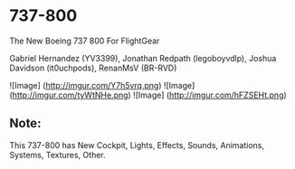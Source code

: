 # 737-800
The New Boeing 737 800 For FlightGear 

Gabriel Hernandez (YV3399), Jonathan Redpath (legoboyvdlp), Joshua Davidson (it0uchpods), RenanMsV (BR-RVD)

![Image] (http://imgur.com/Y7h5vrq.png)
![Image] (http://imgur.com/tyWtNHe.png)
![Image] (http://imgur.com/hFZSEHt.png)

## Note:
This 737-800 has New Cockpit, Lights, Effects, Sounds, Animations, Systems, Textures, Other.
